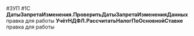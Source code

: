 #ЗУП #1C 
**ДатыЗапретаИзменения.ПроверитьДатыЗапретаИзмененияДанных** правка для работы
**УчётНДФЛ.РассчитатьНалогПоОсновнойСтавке** правка для работы